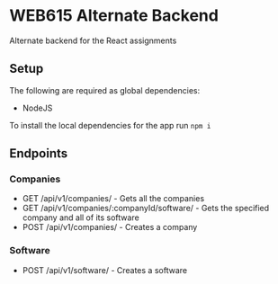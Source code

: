 # WEB615 Alternate Backend #

Alternate backend for the React assignments

## Setup ##

The following are required as global dependencies:

* NodeJS

To install the local dependencies for the app run ``` npm i ```

## Endpoints ##

### Companies ###

* GET /api/v1/companies/ - Gets all the companies
* GET /api/v1/companies/:companyId/software/ - Gets the specified company and all of its software
* POST /api/v1/companies/ - Creates a company

### Software ###

* POST /api/v1/software/ - Creates a software